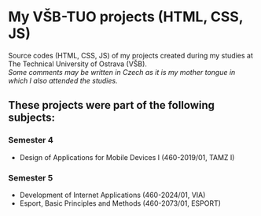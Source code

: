 # My VŠB-TUO projects (HTML, CSS, JS)
Source codes (HTML, CSS, JS) of my projects created during my studies at The Technical University of Ostrava (VŠB).\
*Some comments may be written in Czech as it is my mother tongue in which I also attended the studies.*

## These projects were part of the following subjects:
### Semester 4
- Design of Applications for Mobile Devices I (460-2019/01, TAMZ I)
### Semester 5
- Development of Internet Applications (460-2024/01, VIA)
- Esport, Basic Principles and Methods (460-2073/01, ESPORT)
